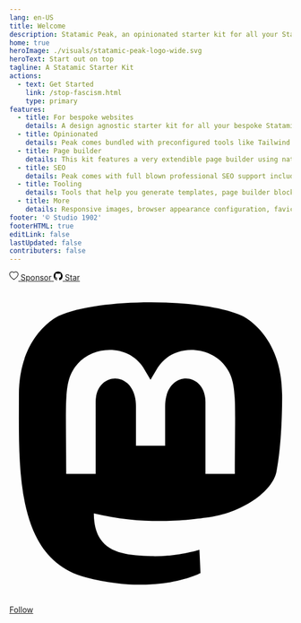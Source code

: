 ```yaml
---
lang: en-US
title: Welcome
description: Statamic Peak, an opinionated starter kit for all your Statamic sites.
home: true
heroImage: ./visuals/statamic-peak-logo-wide.svg
heroText: Start out on top
tagline: A Statamic Starter Kit
actions:
  - text: Get Started
    link: /stop-fascism.html
    type: primary
features:
  - title: For bespoke websites
    details: A design agnostic starter kit for all your bespoke Statamic sites pushing SEO and a11y best practices.
  - title: Opinionated
    details: Peak comes bundled with preconfigured tools like Tailwind CSS and AlpineJS so it's easy to use with any design system.
  - title: Page builder
    details: This kit features a very extendible page builder using native Statamic fields, including Bard for long form content.
  - title: SEO
    details: Peak comes with full blown professional SEO support including various tracker support, a built in GDPR compliant consent banner and generating social images.
  - title: Tooling
    details: Tools that help you generate templates, page builder blocks or install whole presets onto your site.
  - title: More
    details: Responsive images, browser appearance configuration, favicon generation, button system, dark mode support, forms and more.
footer: '© Studio 1902'
footerHTML: true
editLink: false
lastUpdated: false
contributers: false
---
```

<div class="button-group button-group--center">
  <a class="button" href="https://github.com/sponsors/studio1902" target="_blank">
    <svg class="button__icon button__icon--sponsor" xmlns="http://www.w3.org/2000/svg" width="16" height="16" viewBox="0 0 16 16"><path d="m8 2.748-.717-.737C5.6.281 2.514.878 1.4 3.053c-.523 1.023-.641 2.5.314 4.385.92 1.815 2.834 3.989 6.286 6.357 3.452-2.368 5.365-4.542 6.286-6.357.955-1.886.838-3.362.314-4.385C13.486.878 10.4.28 8.717 2.01L8 2.748zM8 15C-7.333 4.868 3.279-3.04 7.824 1.143c.06.055.119.112.176.171a3.12 3.12 0 0 1 .176-.17C12.72-3.042 23.333 4.867 8 15z"></path></svg>
    <span>Sponsor</span>
  </a>
  <a class="button" href="https://github.com/studio1902/statamic-peak/stargazers" target="_blank">
    <svg class="button__icon button__icon--github" xmlns="http://www.w3.org/2000/svg" width="16" height="16"  viewBox="0 0 16 16"><path d="M8 0C3.58 0 0 3.58 0 8c0 3.54 2.29 6.53 5.47 7.59.4.07.55-.17.55-.38 0-.19-.01-.82-.01-1.49-2.01.37-2.53-.49-2.69-.94-.09-.23-.48-.94-.82-1.13-.28-.15-.68-.52-.01-.53.63-.01 1.08.58 1.23.82.72 1.21 1.87.87 2.33.66.07-.52.28-.87.51-1.07-1.78-.2-3.64-.89-3.64-3.95 0-.87.31-1.59.82-2.15-.08-.2-.36-1.02.08-2.12 0 0 .67-.21 2.2.82.64-.18 1.32-.27 2-.27.68 0 1.36.09 2 .27 1.53-1.04 2.2-.82 2.2-.82.44 1.1.16 1.92.08 2.12.51.56.82 1.27.82 2.15 0 3.07-1.87 3.75-3.65 3.95.29.25.54.73.54 1.48 0 1.07-.01 1.93-.01 2.2 0 .21.15.46.55.38A8.012 8.012 0 0 0 16 8c0-4.42-3.58-8-8-8z"></path></svg>
    <span>Star</span>
  </a>
  <a class="button" href="https://mastodon.social/@robdekort" rel="me" target="_blank">
    <svg class="button__icon button__icon--mastodon" xmlns="http://www.w3.org/2000/svg" viewBox="0 0 448 512"><path d="M433 179.11c0-97.2-63.71-125.7-63.71-125.7-62.52-28.7-228.56-28.4-290.48 0 0 0-63.72 28.5-63.72 125.7 0 115.7-6.6 259.4 105.63 289.1 40.51 10.7 75.32 13 103.33 11.4 50.81-2.8 79.32-18.1 79.32-18.1l-1.7-36.9s-36.31 11.4-77.12 10.1c-40.41-1.4-83-4.4-89.63-54a102.54 102.54 0 01-.9-13.9c85.63 20.9 158.65 9.1 178.75 6.7 56.12-6.7 105-41.3 111.23-72.9 9.8-49.8 9-121.5 9-121.5zm-75.12 125.2h-46.63v-114.2c0-49.7-64-51.6-64 6.9v62.5h-46.33V197c0-58.5-64-56.6-64-6.9v114.2H90.19c0-122.1-5.2-147.9 18.41-175 25.9-28.9 79.82-30.8 103.83 6.1l11.6 19.5 11.6-19.5c24.11-37.1 78.12-34.8 103.83-6.1 23.71 27.3 18.4 53 18.4 175z"/></svg>
  <span>Follow</span>
  </a>
</div>
